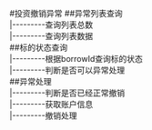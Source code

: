 #投资撤销异常
##异常列表查询<br>
|---------查询列表总数<br>
|---------查询列表数据<br>
##标的状态查询<br>
|---------根据borrowId查询标的状态<br>
|---------判断是否可以异常处理<br>
##异常处理<br>
|---------判断是否已经正常撤销<br>
|---------获取账户信息<br>
|---------撤销处理<br>